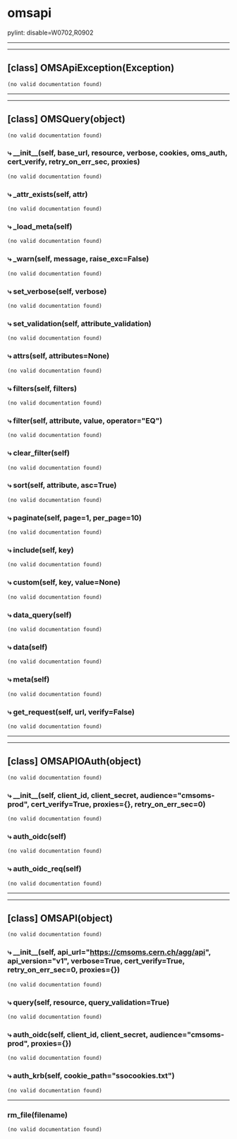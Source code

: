# omsapi  
  
pylint: disable=W0702,R0902
- - -
  
  
- - -
## [class] OMSApiException(Exception)  
```text  
(no valid documentation found)  
```  
- - -  
  
- - -
## [class] OMSQuery(object)  
```text  
(no valid documentation found)  
```  
### &#10551; \_\_init\_\_(self, base\_url, resource, verbose, cookies, oms\_auth, cert\_verify, retry\_on\_err\_sec, proxies)  
```text  
(no valid documentation found)  
```  
### &#10551; \_attr\_exists(self, attr)  
```text  
(no valid documentation found)  
```  
### &#10551; \_load\_meta(self)  
```text  
(no valid documentation found)  
```  
### &#10551; \_warn(self, message, raise\_exc=False)  
```text  
(no valid documentation found)  
```  
### &#10551; set\_verbose(self, verbose)  
```text  
(no valid documentation found)  
```  
### &#10551; set\_validation(self, attribute\_validation)  
```text  
(no valid documentation found)  
```  
### &#10551; attrs(self, attributes=None)  
```text  
(no valid documentation found)  
```  
### &#10551; filters(self, filters)  
```text  
(no valid documentation found)  
```  
### &#10551; filter(self, attribute, value, operator="EQ")  
```text  
(no valid documentation found)  
```  
### &#10551; clear\_filter(self)  
```text  
(no valid documentation found)  
```  
### &#10551; sort(self, attribute, asc=True)  
```text  
(no valid documentation found)  
```  
### &#10551; paginate(self, page=1, per\_page=10)  
```text  
(no valid documentation found)  
```  
### &#10551; include(self, key)  
```text  
(no valid documentation found)  
```  
### &#10551; custom(self, key, value=None)  
```text  
(no valid documentation found)  
```  
### &#10551; data\_query(self)  
```text  
(no valid documentation found)  
```  
### &#10551; data(self)  
```text  
(no valid documentation found)  
```  
### &#10551; meta(self)  
```text  
(no valid documentation found)  
```  
### &#10551; get\_request(self, url, verify=False)  
```text  
(no valid documentation found)  
```  
- - -  
  
- - -
## [class] OMSAPIOAuth(object)  
```text  
(no valid documentation found)  
```  
### &#10551; \_\_init\_\_(self, client\_id, client\_secret, audience="cmsoms-prod", cert\_verify=True, proxies={}, retry\_on\_err\_sec=0)  
```text  
(no valid documentation found)  
```  
### &#10551; auth\_oidc(self)  
```text  
(no valid documentation found)  
```  
### &#10551; auth\_oidc\_req(self)  
```text  
(no valid documentation found)  
```  
- - -  
  
- - -
## [class] OMSAPI(object)  
```text  
(no valid documentation found)  
```  
### &#10551; \_\_init\_\_(self, api\_url="https://cmsoms.cern.ch/agg/api", api\_version="v1", verbose=True, cert\_verify=True, retry\_on\_err\_sec=0, proxies={})  
```text  
(no valid documentation found)  
```  
### &#10551; query(self, resource, query\_validation=True)  
```text  
(no valid documentation found)  
```  
### &#10551; auth\_oidc(self, client\_id, client\_secret, audience="cmsoms-prod", proxies={})  
```text  
(no valid documentation found)  
```  
### &#10551; auth\_krb(self, cookie\_path="ssocookies.txt")  
```text  
(no valid documentation found)  
```  
- - -  
  
### rm\_file(filename)  
```text  
(no valid documentation found)  
```  
  
  
